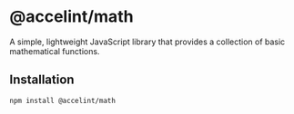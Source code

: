 # @accelint/math

A simple, lightweight JavaScript library that provides a collection of basic mathematical functions.

## Installation

```sh
npm install @accelint/math
```
